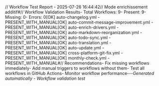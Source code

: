 // Workflow Test Report - 2025-07-26 16:44:42// Mode enrichissement additif#// Workflow Validation Results- Total Workflows: 9- Present: 9- Missing: 0- Errors: 0[OK] auto-changelog.yml - PRESENT_WITH_MANUAL[OK] auto-commit-message-improvement.yml - PRESENT_WITH_MANUAL[OK] auto-enrich-drivers.yml - PRESENT_WITH_MANUAL[OK] auto-markdown-reorganization.yml - PRESENT_WITH_MANUAL[OK] auto-todo-sync.yml - PRESENT_WITH_MANUAL[OK] auto-translation.yml - PRESENT_WITH_MANUAL[OK] auto-update.yml - PRESENT_WITH_MANUAL[OK] cross-platform-git-fix.yml - PRESENT_WITH_MANUAL[OK] monthly-check.yml - PRESENT_WITH_MANUAL#// Recommendations- Fix missing workflows immediately- Add manual triggers to workflows without them- Test all workflows in GitHub Actions- Monitor workflow performance---*Generated automatically - Workflow validation test*